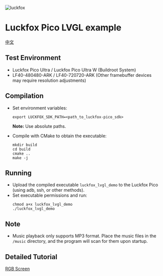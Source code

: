 ![luckfox](https://github.com/LuckfoxTECH/luckfox-pico/assets/144299491/cec5c4a5-22b9-4a9a-abb1-704b11651e88)
# Luckfox Pico LVGL example
[中文](./README_CN.md)

## Test Environment
+ Luckfox Pico Ultra / Luckfox Pico Ultra W (Buildroot System)
+ LF40-480480-ARK / LF40-720720-ARK (Other framebuffer devices may require resolution adjustments)

## Compilation
+ Set environment variables:
    ```
    export LUCKFOX_SDK_PATH=<path_to_luckfox-pico_sdk>
    ```
    **Note:** Use absolute paths.

+ Compile with CMake to obtain the executable:
    ```
    mkdir build
    cd build
    cmake ..
    make -j
    ```

## Running
+ Upload the compiled executable `luckfox_lvgl_demo` to the Luckfox Pico (using adb, ssh, or other methods).
+ Set executable permissions and run:
    ```
    chmod a+x luckfox_lvgl_demo
    ./luckfox_lvgl_demo
    ```

## Note
+ Music playback only supports MP3 format. Place the music files in the `/music` directory, and the program will scan for them upon startup.

## Detailed Tutorial
[RGB Screen](https://wiki.luckfox.com/Luckfox-Pico/Luckfox-Pico-Ultra-RGB-Screen/)
